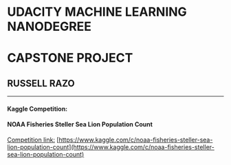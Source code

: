 # UDACITY MACHINE LEARNING NANODEGREE
# CAPSTONE PROJECT

## RUSSELL RAZO

---

#### Kaggle Competition:
#### NOAA Fisheries Steller Sea Lion Population Count

[Competition link:](https://www.kaggle.com/c/noaa-fisheries-steller-sea-lion-population-count)
[https://www.kaggle.com/c/noaa-fisheries-steller-sea-lion-population-count](https://www.kaggle.com/c/noaa-fisheries-steller-sea-lion-population-count)